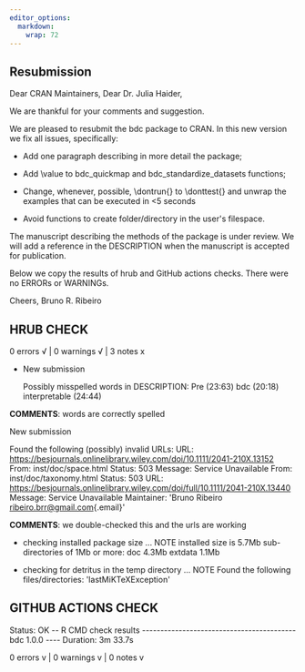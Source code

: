 ```yaml
---
editor_options: 
  markdown: 
    wrap: 72
---
```


## Resubmission

Dear CRAN Maintainers, Dear Dr. Julia Haider,

We are thankful for your comments and suggestion.

We are pleased to resubmit the bdc package to CRAN. In this new version
we fix all issues, specifically:

-   Add one paragraph describing in more detail the package;

-   Add \value to bdc_quickmap and bdc_standardize_datasets functions;

-   Change, whenever, possible, \dontrun{} to \donttest{} and unwrap the
    examples that can be executed in \<5 seconds

-   Avoid functions to create folder/directory in the user's filespace.

The manuscript describing the methods of the package is under review. We
will add a reference in the DESCRIPTION when the manuscript is accepted
for publication.

Below we copy the results of hrub and GitHub actions checks. There were
no ERRORs or WARNINGs.

Cheers, Bruno R. Ribeiro

## HRUB CHECK

0 errors √ \| 0 warnings √ \| 3 notes x

-   New submission

    Possibly misspelled words in DESCRIPTION: Pre (23:63) bdc (20:18)
    interpretable (24:44)

**COMMENTS**: words are correctly spelled

New submission

Found the following (possibly) invalid URLs: URL:
<https://besjournals.onlinelibrary.wiley.com/doi/10.1111/2041-210X.13152>
From: inst/doc/space.html Status: 503 Message: Service Unavailable From:
inst/doc/taxonomy.html Status: 503 URL:
<https://besjournals.onlinelibrary.wiley.com/doi/full/10.1111/2041-210X.13440>
Message: Service Unavailable Maintainer: 'Bruno Ribeiro
[ribeiro.brr\@gmail.com](mailto:ribeiro.brr@gmail.com){.email}'

**COMMENTS**: we double-checked this and the urls are working

-   checking installed package size ... NOTE installed size is 5.7Mb
    sub-directories of 1Mb or more: doc 4.3Mb extdata 1.1Mb

-   checking for detritus in the temp directory ... NOTE Found the
    following files/directories: 'lastMiKTeXException'

## GITHUB ACTIONS CHECK

Status: OK -- R CMD check results
------------------------------------------ bdc 1.0.0 ---- Duration: 3m
33.7s

0 errors v \| 0 warnings v \| 0 notes v
